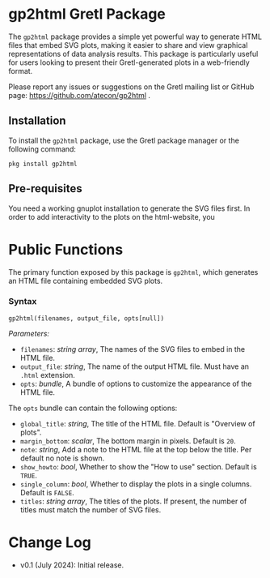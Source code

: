 # gp2html Gretl Package

The `gp2html` package provides a simple yet powerful way to generate HTML files that embed SVG plots, making it easier to share and view graphical representations of data analysis results. This package is particularly useful for users looking to present their Gretl-generated plots in a web-friendly format.

Please report any issues or suggestions on the Gretl mailing list or GitHub page: https://github.com/atecon/gp2html .

## Installation

To install the `gp2html` package, use the Gretl package manager or the following command:

```hansl
pkg install gp2html
```

## Pre-requisites
You need a working gnuplot installation to generate the SVG files first. In order to add interactivity to the plots on the html-website, you


# Public Functions

The primary function exposed by this package is `gp2html`, which generates an HTML file containing embedded SVG plots.

### Syntax

```gretl
gp2html(filenames, output_file, opts[null])
```

*Parameters:*

- `filenames`: *string array*, The names of the SVG files to embed in the HTML file.
- `output_file`: *string*, The name of the output HTML file. Must have an `.html` extension.
- `opts`: *bundle*, A bundle of options to customize the appearance of the HTML file.


The `opts` bundle can contain the following options:

- `global_title`: *string*, The title of the HTML file. Default is "Overview of plots".
- `margin_bottom`: *scalar*, The bottom margin in pixels. Default is `20`.
- `note`: *string*, Add a note to the HTML file at the top below the title. Per default no note is shown.
- `show_howto`: *bool*, Whether to show the "How to use" section. Default is `TRUE`.
- `single_column`: *bool*, Whether to display the plots in a single columns. Default is `FALSE`.
- `titles`: *string array*, The titles of the plots. If present, the number of titles must match the number of SVG files.


# Change Log

- v0.1 (July 2024): Initial release.
